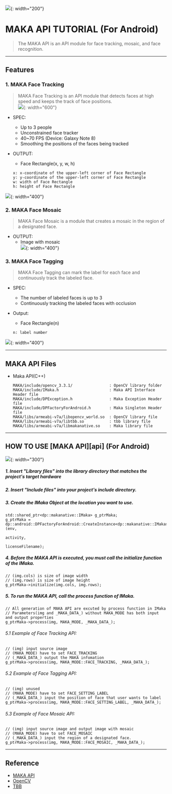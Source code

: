 
![](./img/Deepixel_logo.PNG){: width="200"}  

MAKA API TUTORIAL (For Android)
=========================

>The MAKA API is an API module for face tracking, mosaic, and face recognition.  

***

## Features

### 1. MAKA Face Tracking

>MAKA Face Tracking is an API module that detects faces at high speed and keeps the track of face positions.  
![](./img/FT_SS.png){: width="600"}  

* SPEC:
	* Up to 3 people
	* Unconstrained face tracker  
	* 40~70 FPS (Device: Galaxy Note 8)
	* Smoothing the positions of the faces being tracked
 
* OUTPUT:  
	* Face Rectangle(x, y, w, h)  	
	
	```
	x: x-coordinate of the upper-left corner of Face Rectangle
	y: y-coordinate of the upper-left corner of Face Rectangle
	w: width of Face Rectangle
	h: height of Face Rectangle
    ```
         
![](./img/FacePosition.png){: width="400"}	

### 2. MAKA Face Mosaic
>MAKA Face Mosaic is a module that creates a mosaic in the region of a designated face.

* OUTPUT:
	* Image with mosaic  
![](./img/mosaic.PNG){: width="400"}

### 3. MAKA Face Tagging
>MAKA Face Tagging can mark the label for each face and continuously track the labeled face.

* SPEC:
	* The number of labeled faces is up to 3
	* Continuously tracking the labeled faces with occlusion

* Output:
	* Face Rectangle(n)  	
	
	```
	n: label number
    ```
    
![](./img/tagging.gif){: width="400"}

*****
## MAKA API Files
 * Maka API(C++)  
   
   ```
   MAKA/include/opencv_3.3.1/                : OpenCV library folder
   MAKA/include/IMaka.h                      : Maka API Interface Header file
   MAKA/include/DPException.h                : Maka Exception Header file
   MAKA/include/DPFactoryForAndroid.h        : Maka Singleton Header file
   MAKA/libs/armeabi-v7a/libopencv_world.so  : OpenCV library file
   MAKA/libs/armeabi-v7a/libtbb.so           : tbb library file
   MAKA/libs/armeabi-v7a/libmakanative.so    : Maka library file
   ```     

*****

## HOW TO USE [MAKA API][api] (For Android)
![](./img/Logic.png){: width="300"}   

##### 1. Insert "Library files" into the library directory that matches the project's target hardware

##### 2. Insert "Include files" into your project's include directory.

##### 3. Create the IMaka Object at the location you want to use.

  ```
  std::shared_ptr<dp::makanative::IMaka> g_ptrMaka;
  g_ptrMaka = dp::android::DPFactoryForAndroid::CreateInstance<dp::makanative::IMaka>(env,
                                                                                    activity,
                                                                                    licenseFilename);
  ```
##### 4. Before the MAKA API is executed, you must call the initialize function of the IMaka.

  ```
  // (img.cols) is size of image width
  // (img.rows) is size of image height
  g_ptrMaka->initialize(img.cols, img.rows); 
  ```
##### 5. To run the MAKA API, call the process function of IMaka.
  ```
  // All generation of MAKA API are excuted by process function in IMaka
  // Parameters(img and _MAKA_DATA_) without MAKA_MODE has both input and output properties
  g_ptrMaka->process(img, MAKA_MODE, _MAKA_DATA_);
  ```
###### 5.1 Example of Face Tracking API: 
  ```
  // (img) input source image
  // (MAKA_MODE) have to set FACE_TRACKING
  // (_MAKA_DATA_) output the MAKA infomation
  g_ptrMaka->process(img, MAKA_MODE::FACE_TRACKING, _MAKA_DATA_); 
  ```
###### 5.2 Example of Face Tagging API:
  ```
  // (img) unused
  // (MAKA_MODE) have to set FACE_SETTING_LABEL
  // (_MAKA_DATA_) input the position of face that user wants to label
  g_ptrMaka->process(img, MAKA_MODE::FACE_SETTING_LABEL, _MAKA_DATA_); 
  ```
###### 5.3 Example of Face Mosaic API:  
  ```
  // (img) input source image and output image with mosaic
  // (MAKA_MODE) have to set FACE_MOSAIC
  // (_MAKA_DATA_) input the region of a designated face.
  g_ptrMaka->process(img, MAKA_MODE::FACE_MOSAIC, _MAKA_DATA_); 
  ```
*****

## Reference
- [MAKA API][maka_api]
- [OpenCV][opencv]
- [TBB][tbb]

[opencv]: http://opencv.org/
[maka_api]: https://deepixel-dev1.github.io/makanative/api/
[tbb]: https://www.threadingbuildingblocks.org/
[test]: https://youtu.be/_sUGfiMbUE4
[test result]: https://youtu.be/ewjAe0aKql4
